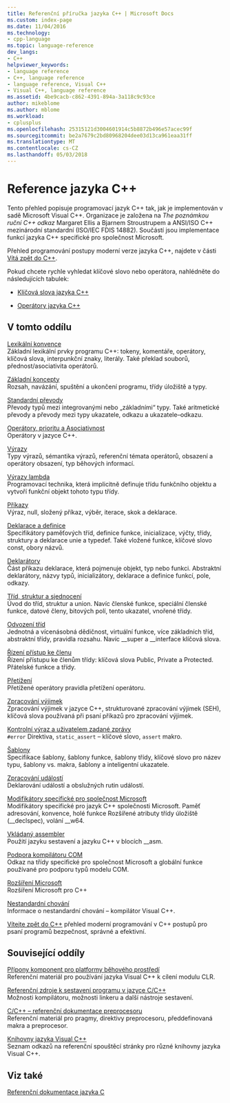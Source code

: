 ```yaml
---
title: Referenční příručka jazyka C++ | Microsoft Docs
ms.custom: index-page
ms.date: 11/04/2016
ms.technology:
- cpp-language
ms.topic: language-reference
dev_langs:
- C++
helpviewer_keywords:
- language reference
- C++, language reference
- language reference, Visual C++
- Visual C++, language reference
ms.assetid: 4be9cacb-c862-4391-894a-3a118c9c93ce
author: mikeblome
ms.author: mblome
ms.workload:
- cplusplus
ms.openlocfilehash: 25315121d3004601914c5b8872b496e57acec99f
ms.sourcegitcommit: be2a7679c2bd80968204dee03d13ca961eaa31ff
ms.translationtype: MT
ms.contentlocale: cs-CZ
ms.lasthandoff: 05/03/2018
---
```

# <a name="c-language-reference"></a>Reference jazyka C++
Tento přehled popisuje programovací jazyk C++ tak, jak je implementován v sadě Microsoft Visual C++. Organizace je založena na *The poznámkou ruční C++ odkaz* Margaret Ellis a Bjarnem Stroustrupem a ANSI/ISO C++ mezinárodní standardní (ISO/IEC FDIS 14882). Součástí jsou implementace funkcí jazyka C++ specifické pro společnost Microsoft.  

Přehled programování postupy moderní verze jazyka C++, najdete v části [Vítá zpět do C++](welcome-back-to-cpp-modern-cpp.md).
  
 Pokud chcete rychle vyhledat klíčové slovo nebo operátora, nahlédněte do následujících tabulek:  
  
-   [Klíčová slova jazyka C++](../cpp/keywords-cpp.md)  
  
-   [Operátory jazyka C++](../cpp/cpp-built-in-operators-precedence-and-associativity.md)  
  
## <a name="in-this-section"></a>V tomto oddílu  

 [Lexikální konvence](../cpp/lexical-conventions.md)  
 Základní lexikální prvky programu C++: tokeny, komentáře, operátory, klíčová slova, interpunkční znaky, literály. Také překlad souborů, přednost/asociativita operátorů.  
  
 [Základní koncepty](../cpp/basic-concepts-cpp.md)  
 Rozsah, navázání, spuštění a ukončení programu, třídy úložiště a typy.  
  
 [Standardní převody](../cpp/standard-conversions.md)  
 Převody typů mezi integrovanými nebo „základními“ typy. Také aritmetické převody a převody mezi typy ukazatele, odkazu a ukazatele–odkazu.  
  
 [Operátory, prioritu a Asociativnost](../cpp/cpp-built-in-operators-precedence-and-associativity.md)  
 Operátory v jazyce C++.  
  
 [Výrazy](../cpp/expressions-cpp.md)  
 Typy výrazů, sémantika výrazů, referenční témata operátorů, obsazení a operátory obsazení, typ běhových informací.  
  
 [Výrazy lambda](../cpp/lambda-expressions-in-cpp.md)  
 Programovací technika, která implicitně definuje třídu funkčního objektu a vytvoří funkční objekt tohoto typu třídy.  
  
 [Příkazy](../cpp/statements-cpp.md)  
 Výraz, null, složený příkaz, výběr, iterace, skok a deklarace.  
  
 [Deklarace a definice](declarations-and-definitions-cpp.md)  
 Specifikátory paměťových tříd, definice funkce, inicializace, výčty, třídy, struktury a deklarace unie a typedef. Také vložené funkce, klíčové slovo const, obory názvů.  
  
 [Deklarátory](http://msdn.microsoft.com/en-us/8a7b9b51-92bd-4ac0-b3fe-0c4abe771838)  
 Část příkazu deklarace, která pojmenuje objekt, typ nebo funkci. Abstraktní deklarátory, názvy typů, inicializátory, deklarace a definice funkcí, pole, odkazy.  
  
 [Tříd, struktur a sjednocení](../cpp/classes-and-structs-cpp.md)  
 Úvod do tříd, struktur a union. Navíc členské funkce, speciální členské funkce, datové členy, bitových polí, tento ukazatel, vnořené třídy.  
  
 [Odvození tříd](../cpp/inheritance-cpp.md)  
 Jednotná a vícenásobná dědičnost, virtuální funkce, více základních tříd, abstraktní třídy, pravidla rozsahu. Navíc __super a \__interface klíčová slova.  
  
 [Řízení přístup ke členu](../cpp/member-access-control-cpp.md)  
 Řízení přístupu ke členům třídy: klíčová slova Public, Private a Protected. Přátelské funkce a třídy.  
  
 [Přetížení](operator-overloading.md)  
 Přetížené operátory pravidla přetížení operátoru.  
  
 [Zpracování výjimek](../cpp/exception-handling-in-visual-cpp.md)  
 Zpracování výjimek v jazyce C++, strukturované zpracování výjimek (SEH), klíčová slova používaná při psaní příkazů pro zpracování výjimek.  
  
 [Kontrolní výraz a uživatelem zadané zprávy](../cpp/assertion-and-user-supplied-messages-cpp.md)  
 `#error` Direktiva, `static_assert` – klíčové slovo, `assert` makro.  
  
 [Šablony](../cpp/templates-cpp.md)  
 Specifikace šablony, šablony funkce, šablony třídy, klíčové slovo pro název typu, šablony vs. makra, šablony a inteligentní ukazatele.  
  
 [Zpracování událostí](../cpp/event-handling.md)  
 Deklarování událostí a obslužných rutin událostí.  
  
 [Modifikátory specifické pro společnost Microsoft](../cpp/microsoft-specific-modifiers.md)  
 Modifikátory specifické pro jazyk C++ společnosti Microsoft. Paměť adresování, konvence, holé funkce Rozšířené atributy třídy úložiště (__declspec), volání \__w64.  
  
 [Vkládaný assembler](../assembler/inline/inline-assembler.md)  
 Použití jazyku sestavení a jazyku C++ v blocích __asm.  
  
 [Podpora kompilátoru COM](../cpp/compiler-com-support.md)  
 Odkaz na třídy specifické pro společnost Microsoft a globální funkce používané pro podporu typů modelu COM.  
  
 [Rozšíření Microsoft](../cpp/microsoft-extensions.md)  
 Rozšíření Microsoft pro C++  
  
 [Nestandardní chování](../cpp/nonstandard-behavior.md)  
 Informace o nestandardní chování – kompilátor Visual C++.  

 [Vítejte zpět do C++](welcome-back-to-cpp-modern-cpp.md) přehled moderní programování v C++ postupů pro psaní programů bezpečnost, správné a efektivní.
  
## <a name="related-sections"></a>Související oddíly  
 [Přípony komponent pro platformy běhového prostředí](../windows/component-extensions-for-runtime-platforms.md)  
 Referenční materiál pro používání jazyka Visual C++ k cílení modulu CLR.  
  
 [Referenční zdroje k sestavení programu v jazyce C/C++](../build/reference/c-cpp-building-reference.md)  
 Možnosti kompilátoru, možnosti linkeru a další nástroje sestavení.  
  
 [C/C++ – referenční dokumentace preprocesoru](../preprocessor/c-cpp-preprocessor-reference.md)  
 Referenční materiál pro pragmy, direktivy preprocesoru, předdefinovaná makra a preprocesor.  
  
 [Knihovny jazyka Visual C++](../standard-library/cpp-standard-library-reference.md)  
 Seznam odkazů na referenční spouštěcí stránky pro různé knihovny jazyka Visual C++.  
  
## <a name="see-also"></a>Viz také  
 [Referenční dokumentace jazyka C](../c-language/c-language-reference.md)